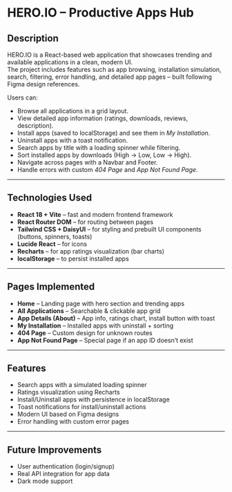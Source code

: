 # HERO.IO – Productive Apps Hub

## Description

HERO.IO is a React-based web application that showcases trending and available applications in a clean, modern UI.  
The project includes features such as app browsing, installation simulation, search, filtering, error handling, and detailed app pages – built following Figma design references.  

Users can:
- Browse all applications in a grid layout.  
- View detailed app information (ratings, downloads, reviews, description).  
- Install apps (saved to localStorage) and see them in *My Installation*.  
- Uninstall apps with a toast notification.  
- Search apps by title with a loading spinner while filtering.  
- Sort installed apps by downloads (High → Low, Low → High).  
- Navigate across pages with a Navbar and Footer.  
- Handle errors with custom *404 Page* and *App Not Found Page*.  

---

## Technologies Used

- **React 18 + Vite** – fast and modern frontend framework  
- **React Router DOM** – for routing between pages  
- **Tailwind CSS + DaisyUI** – for styling and prebuilt UI components (buttons, spinners, toasts)  
- **Lucide React** – for icons  
- **Recharts** – for app ratings visualization (bar charts)  
- **localStorage** – to persist installed apps  

---

## Pages Implemented

- **Home** – Landing page with hero section and trending apps  
- **All Applications** – Searchable & clickable app grid  
- **App Details (About)** – App info, ratings chart, install button with toast  
- **My Installation** – Installed apps with uninstall + sorting  
- **404 Page** – Custom design for unknown routes  
- **App Not Found Page** – Special page if an app ID doesn’t exist  

---

## Features

- Search apps with a simulated loading spinner  
- Ratings visualization using Recharts  
- Install/Uninstall apps with persistence in localStorage  
- Toast notifications for install/uninstall actions  
- Modern UI based on Figma designs  
- Error handling with custom error pages  

---

## Future Improvements

- User authentication (login/signup)  
- Real API integration for app data  
- Dark mode support  
